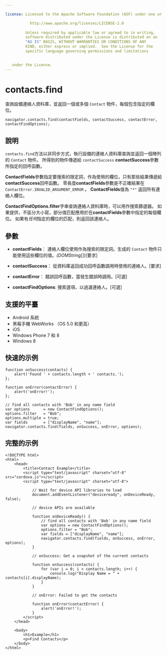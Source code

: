 ```yaml
---

license: Licensed to the Apache Software Foundation (ASF) under one or more contributor license agreements. See the NOTICE file distributed with this work for additional information regarding copyright ownership. The ASF licenses this file to you under the Apache License, Version 2.0 (the "License"); you may not use this file except in compliance with the License. You may obtain a copy of the License at

           http://www.apache.org/licenses/LICENSE-2.0
    
         Unless required by applicable law or agreed to in writing,
         software distributed under the License is distributed on an
         "AS IS" BASIS, WITHOUT WARRANTIES OR CONDITIONS OF ANY
         KIND, either express or implied.  See the License for the
         specific language governing permissions and limitations
    

   under the License.
---
```


# contacts.find

查詢設備連絡人資料庫，並返回一個或多個 `Contact` 物件，每個包含指定的欄位。

    navigator.contacts.find(contactFields, contactSuccess, contactError, contactFindOptions);
    

## 說明

`contacts.find`方法以非同步方式，執行設備的連絡人資料庫查詢並返回一個陣列的 `Contact` 物件。 所得到的物件傳遞給 `contactSuccess` **contactSuccess**參數所指定的回呼函數。

**ContactFields**參數指定要搜索的限定詞，作為使用的欄位，只有那些結果傳遞給**contactSuccess**回呼函數。 零長度**contactFields**參數是不正確結果在 `ContactError.INVALID_ARGUMENT_ERROR` 。 **ContactFields**值為 `"*"` 返回所有連絡人欄位。

**ContactFindOptions.filter**字串查詢連絡人資料庫時，可以用作搜索篩選器。 如果提供，不區分大小寫，部分值匹配應用於在**contactFields**參數中指定的每個欄位。 如果有*任何*指定的欄位的匹配，則返回該連絡人。

## 參數

*   **contactFields**： 連絡人欄位使用作為搜索的限定詞。生成的 `Contact` 物件只能使用這些欄位的值。*(DOMString[])*[要求]

*   **contactSuccess**： 從資料庫返回成功回呼函數調用時使用的連絡人。[要求]

*   **contactError**： 錯誤回呼函數，當發生錯誤時調用。[可選]

*   **contactFindOptions**: 搜索選項，以過濾連絡人。[可選]

## 支援的平臺

*   Android 系統
*   黑莓手機 WebWorks （OS 5.0 和更高）
*   iOS
*   Windows Phone 7 和 8
*   Windows 8

## 快速的示例

    function onSuccess(contacts) {
        alert('Found ' + contacts.length + ' contacts.');
    };
    
    function onError(contactError) {
        alert('onError!');
    };
    
    // find all contacts with 'Bob' in any name field
    var options      = new ContactFindOptions();
    options.filter   = "Bob";
    options.multiple = true;
    var fields       = ["displayName", "name"];
    navigator.contacts.find(fields, onSuccess, onError, options);
    

## 完整的示例

    <!DOCTYPE html>
    <html>
        <head>
            <title>Contact Example</title>
            <script type="text/javascript" charset="utf-8" src="cordova.js"></script>
            <script type="text/javascript" charset="utf-8">
    
                // Wait for device API libraries to load
                document.addEventListener("deviceready", onDeviceReady, false);
    
                // device APIs are available
    
                function onDeviceReady() {
                    // find all contacts with 'Bob' in any name field
                    var options = new ContactFindOptions();
                    options.filter = "Bob";
                    var fields = ["displayName", "name"];
                    navigator.contacts.find(fields, onSuccess, onError, options);
                }
    
                // onSuccess: Get a snapshot of the current contacts
    
                function onSuccess(contacts) {
                    for (var i = 0; i < contacts.length; i++) {
                        console.log("Display Name = " + contacts[i].displayName);
                    }
                }
    
                // onError: Failed to get the contacts
    
                function onError(contactError) {
                    alert('onError!');
                }
            </script>
        </head>
    
        <body>
            <h1>Example</h1>
            <p>Find Contacts</p>
        </body>
    </html>